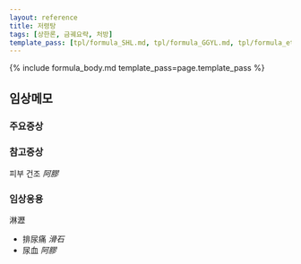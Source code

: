 ```yaml
---
layout: reference
title: 저령탕
tags: [상한론, 금궤요략, 처방]
template_pass: [tpl/formula_SHL.md, tpl/formula_GGYL.md, tpl/formula_etc.md]
---
```



{% include formula_body.md template_pass=page.template_pass %}


## 임상메모



### 주요증상



### 참고증상

피부 건조 _阿膠_

### 임상응용

淋瀝
* 排尿痛 _滑石_
* 尿血 _阿膠_
